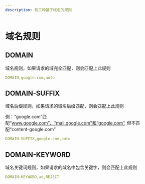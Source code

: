 ```yaml
---
description: 有三种基于域名的规则
---
```


# 域名规则

## DOMAIN

域名规则，如果请求的域完全匹配，则会匹配上此规则

```yaml
DOMAIN,google.com,auto
```

## **DOMAIN-SUFFIX**

域名后缀规则，如果请求的域名后缀匹配，则会匹配上此规则

例：“google.com”匹配“www.google.com”、“mail.google.com”和“google.com”, 但不匹配“content-google.com”

```yaml
DOMAIN-SUFFIX,google.com,auto
```

## **DOMAIN-KEYWORD**

域名关键词规则，如果请求的域名中包含关键字，则会匹配上此规则

```yaml
DOMAIN-KEYWORD,ad,REJECT
```

